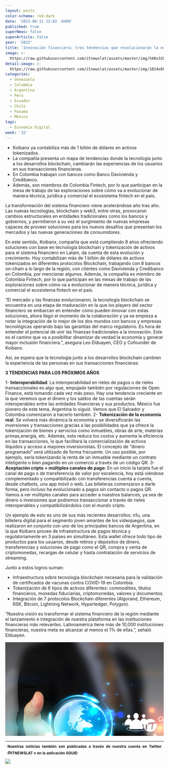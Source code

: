 ```yaml
---
layout: posts
color-schema: red-dark
date: '2023-08-11 12:02 -0400'
published: true
superNews: false
superArticle: false
year: '2023'
title: 'Innovación financiera: tres tendencias que revolucionarán la economía  '
image: >-
  https://raw.githubusercontent.com/itnewslat/assets/master/img/540x320/Bancap.jpg
detail-image: >-
  https://raw.githubusercontent.com/itnewslat/assets/master/img/1024x680/Bancag.jpg
categories:
  - Venezuela
  - Colombia
  - Argentina
  - Perú
  - Ecuador
  - Chile
  - Panama
  - Mexico
tags:
  - Economía Digital
week: '32'
---
```

- Koibanx ya contabiliza más de 1 billón de dólares en activos tokenizados.
- La compañía presenta un mapa de tendencias donde la tecnología junto a los desarrollos blockchain, cambiarán las experiencias de los usuarios en sus transacciones financieras.
- En Colombia trabajan con bancos como Banco Davivienda y Credibanco.
- Además, son miembros de Colombia Fintech, por lo que participan en la mesa de trabajo de las exploraciones sobre cómo va a evolucionar de manera técnica, jurídica y comercial el ecosistema fintech en el país.

La transformación del sistema financiero viene acelerándose año tras año. Las nuevas tecnologías, blockchain y web3, entre otras, provocaron cambios estructurales en entidades tradicionales como los bancos y gobiernos, y permitieron a su vez el surgimiento de nuevas empresas capaces de proveer soluciones para los nuevos desafíos que presentan los mercados y las nuevas generaciones de consumidores.

En este sentido, Koibanx, compañía que está cumpliendo 8 años ofreciendo soluciones con base en tecnología blockchain y tokenización de activos para el sistema financiero en Latam, da cuenta de esta evolución y crecimiento. Hoy contabilizan más de 1 billón de dólares de activos tokenizados en diferentes protocolos Blockchain, trabajando con 8 bancos on-chain a lo largo de la región, con clientes como Davivienda y Credibanco en Colombia, por mencionar algunos. Además, la compañía es miembro de Colombia Fintech, por lo que participan en las mesas de trabajo de las exploraciones sobre cómo va a evolucionar de manera técnica, jurídica y comercial el ecosistema fintech en el país.

“El mercado y las finanzas evolucionaron, la tecnología blockchain se encuentra en una etapa de maduración en la que los players del sector financiero se embarcan en entender cómo pueden innovar con estas soluciones, ahora llegó el momento de la colaboración y ya se empieza a notar la integración de lo mejor de los dos mundos con bancos y empresas tecnológicas operando bajo las garantías del marco regulatorio. Es hora de entender el potencial de unir las finanzas tradicionales a la innovación. Este es el camino que va a posibilitar dinamizar de verdad la economía y generar mayor inclusión financiera.”, asegura Leo Elduayen, CEO y Cofounder de Koibanx.

Así, se espera que la tecnología junto a los desarrollos blockchain cambien la experiencia de las personas en sus transacciones financieras:


**3 TENDENCIAS PARA LOS PRÓXIMOS AÑOS**

1- **Interoperabilidad**: La interoperabilidad en rieles de pagos o de rieles transaccionales es algo que, empujado también por regulaciones de Open Finance, está tomando cada vez más peso. Hay una tendencia creciente en la que veremos que el dinero y los saldos de las cuentas serán interoperables entre las entidades financieras y sus productos. México fue pionero de este tema, Argentina lo siguió. Vemos que El Salvador y Colombia comenzaron a hacerlo también. 
2- **Tokenización de la economía real**. Se volverá más dinámica la economía y se diversificarán las inversiones y transacciones gracias a las posibilidades que ya ofrece la tokenización de bienes y servicios como inmuebles, obras de arte, materias primas,energía, etc. Además, esto reduce los costos y aumenta la eficiencia en las transacciones, lo que facilitará la comercialización de activos ilíquidos y acceso a mayores inversionistas. El concepto de “dinero programado” será utilizado de forma frecuente. Un uso posible, por ejemplo, sería tokenizando la renta de un inmueble mediante un contrato inteligente o bien pagando en un comercio a través de un código QR.
3- **Aceptación cripto + múltiples canales de pago**: En un inicio la tarjeta fue el canal de pago o de transferencia de valor por excelencia, hoy está viéndose complementado y compatibilizado con transferencias cuenta a cuenta, desde chatbots, una app móvil o web. Las billeteras comenzaron a darle forma, pero incluso ha evolucionado a pagos sin contacto o pagos QR. Vamos a ver múltiples canales para acceder a nuestros balances, ya sea de dinero o inversiones que podremos transaccionar a través de rieles interoperables y compatibilizándolos con el mundo cripto.  

Un ejemplo de esto es uno de sus más recientes desarrollos: n1u, una billetera digital para el segmento joven amantes de los videojuegos, que realizaron en conjunto con uno de los principales bancos de Argentina, en la que Koibanx provee de infraestructura de pagos técnica y regulatoriamente en 3 países en simultáneo. Esta wallet ofrece todo tipo de productos para los usuarios, desde retiros y depósitos de dinero, transferencias y soluciones de pago como el QR, compra y venta de criptomonedas, recargas de celular y hasta contratación de servicios de streaming.

Junto a estos logros suman:

- Infraestructura sobre tecnología blockchain necesaria para la validación de certificados de vacunas contra COVID-19 en Colombia.
- Tokenización de 6 tipos de activos diferentes: commodities, títulos financieros, monedas fiduciarias, criptomonedas, valores y documentos.
- Integración de 7 protocolos Blockchain diferentes (Algorand, Ethereum, RSK, Bitcoin, Lightning Network, Hyperledger, Polygon).

“Nuestra visión es transformar el sistema financiero de la región mediante el lanzamiento e integración de nuestra plataforma en las instituciones financieras más relevantes. Latinoamérica tiene más de 10,000 instituciones financieras, nuestra meta es alcanzar al menos el 1% de ellas.”, señaló Elduayen.

![](https://raw.githubusercontent.com/itnewslat/assets/master/img/540x320/Bancap.jpg)

<table style="height: 42px;" width="569">
<tbody>
<tr>
<td style="text-align: justify;"><sub><strong>Nuestras noticias también son publicadas a través de nuestra cuenta en Twitter <a href="https://twitter.com/itnewslat?lang=es">@ITNEWSLAT</a> y en la aplicación <a href="https://squidapp.co/en/">SQUID</a></strong></sub></td>
</tr>
</tbody>
</table>

<img src="https://tracker.metricool.com/c3po.jpg?hash=56f88a41e39ab42c063cc51676587a04"/>